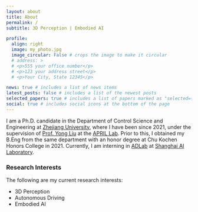 ```yaml
---
layout: about
title: About
permalink: /
subtitle: 3D Perception | Embodied AI

profile:
  align: right
  image: my_photo.jpg
  image_circular: False # crops the image to make it circular
  # address: >
  # <p>555 your office number</p>
  # <p>123 your address street</p>
  # <p>Your City, State 12345</p>

news: true # includes a list of news items
latest_posts: false # includes a list of the newest posts
selected_papers: true # includes a list of papers marked as "selected={true}"
social: true # includes social icons at the bottom of the page
---
```

 I am a Ph.D. candidate in the Department of Control Science and Engineering at [Zhejiang University](https://www.zju.edu.cn/), where I have been since 2021, under the supervision of [Prof. Yong Liu](https://person.zju.edu.cn/yongliu) at the [APRIL Lab](https://april.zju.edu.cn/). Prior to this, I obtained my B.Eng from the same department with an honor degree at Chu Kochen Honors College in 2021. Currently, I am interning in  <a href="https://pjlab-adg.github.io/">ADLab</a> at <a href="https://www.shlab.org.cn/">Shanghai AI Laboratory</a>.
 

### Research Interests
The following are my current research interests:
<!-- See also [list of publications](/publications). -->
- 3D Perception
- Autonomous Driving
- Embodied AI
